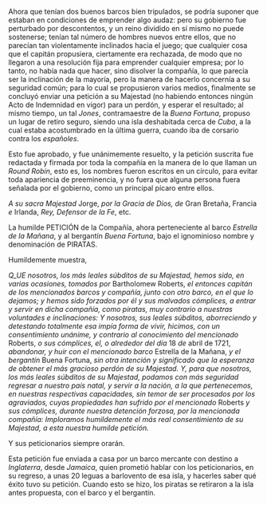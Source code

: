 Ahora que tenían dos buenos barcos bien tripulados, se podría suponer que estaban en condiciones de emprender algo audaz: pero su gobierno fue perturbado por descontentos, y un reino dividido en sí mismo no puede sostenerse; tenían tal número de hombres nuevos entre ellos, que no parecían tan violentamente inclinados hacia el juego; que cualquier cosa que el capitán propusiera, ciertamente era rechazada, de modo que no llegaron a una resolución fija para emprender cualquier empresa; por lo tanto, no había nada que hacer, sino disolver la compañía, lo que parecía ser la inclinación de la mayoría, pero la manera de hacerlo concernía a su seguridad común; para lo cual se propusieron varios medios, finalmente se concluyó enviar una petición a su Majestad (no habiendo entonces ningún Acto de Indemnidad en vigor) para un perdón, y esperar el resultado; al mismo tiempo, un tal _Jones_, contramaestre de la _Buena Fortuna_, propuso un lugar de retiro seguro, siendo una isla deshabitada cerca de _Cuba_, a la cual estaba acostumbrado en la última guerra, cuando iba de corsario contra los _españoles_.

Esto fue aprobado, y fue unánimemente resuelto, y la petición suscrita fue redactada y firmada por toda la compañía en la manera de lo que llaman un _Round Robin_, esto es, los nombres fueron escritos en un círculo, para evitar toda apariencia de preeminencia, y no fuera que alguna persona fuera señalada por el gobierno, como un principal pícaro entre ellos.

_A su sacra Majestad_ Jorge, _por la Gracia de Dios, de_ Gran Bretaña, Francia _e_ Irlanda, _Rey, Defensor de la Fe_, etc.

La humilde PETICIÓN de la Compañía, ahora perteneciente al barco _Estrella de la Mañana_, y al bergantín _Buena Fortuna_, bajo el ignominioso nombre y denominación de PIRATAS.

Humildemente muestra,

_Q_UE nosotros, los más leales súbditos de su Majestad, hemos sido, en varias ocasiones, tomados por_ Bartholomew Roberts, _el entonces capitán de los mencionados barcos y compañía, junto con otro barco, en el que lo dejamos; y hemos sido forzados por él y sus malvados cómplices, a entrar y servir en dicha compañía, como piratas, muy contrario a nuestras voluntades e inclinaciones: Y nosotros, sus leales súbditos, aborreciendo y detestando totalmente esa impía forma de vivir, hicimos, con un consentimiento unánime, y contrario al conocimiento del mencionado_ Roberts, _o sus cómplices, el, o alrededor del día_ 18 _de_ abril de 1721, _abandonar, y huir con el mencionado barco_ Estrella de la Mañana, _y el bergantín_ Buena Fortuna, _sin otra intención y significado que la esperanza de obtener el más gracioso perdón de su Majestad. Y, para que nosotros, los más leales súbditos de su Majestad, podamos con más seguridad regresar a nuestro país natal, y servir a la nación, a la que pertenecemos, en nuestras respectivas capacidades, sin temor de ser procesados por los agraviados, cuyas propiedades han sufrido por el mencionado_ Roberts _y sus cómplices, durante nuestra detención forzosa, por la mencionada compañía: Imploramos humildemente el más real consentimiento de su Majestad, a esta nuestra humilde petición._

Y sus peticionarios siempre orarán.

Esta petición fue enviada a casa por un barco mercante con destino a _Inglaterra_, desde _Jamaica_, quien prometió hablar con los peticionarios, en su regreso, a unas 20 leguas a barlovento de esa isla, y hacerles saber qué éxito tuvo su petición. Cuando esto se hizo, los piratas se retiraron a la isla antes propuesta, con el barco y el bergantín.